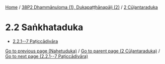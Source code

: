 
[Home](/) / [38P2 Dhammānuloma (1), Dukapaṭṭhānapāḷi (2)](...md) / [2 Cūḷantaraduka](../38P2/2.md)

# 2.2 Saṅkhataduka

* [2.2.1--7 Paṭiccādivāra](2.2/2.2.1--7.md)

[Go to previous page (Nahetuduka)](2.1/2.1.7/2.1.7.4/Nahetuduka.md) / [Go to parent page (2 Cūḷantaraduka)](../38P2/2.md) / [Go to next page (2.2.1--7 Paṭiccādivāra)](2.2/2.2.1--7.md)


